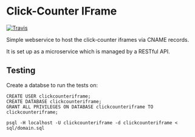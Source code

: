 # Click-Counter IFrame

[![Travis](https://travis-ci.org/dothiv/clickcounter-iframe.svg?branch=master)](https://travis-ci.org/dothiv/clickcounter-iframe/)

Simple webservice to host the click-counter iframes via CNAME records.

It is set up as a microservice which is managed by a RESTful API.

## Testing

Create a databse to run the tests on:

    CREATE USER clickcounteriframe;
	CREATE DATABASE clickcounteriframe;
	GRANT ALL PRIVILEGES ON DATABASE clickcounteriframe TO clickcounteriframe;
	
	psql -H localhost -U clickcounteriframe -d clickcounteriframe < sql/domain.sql
